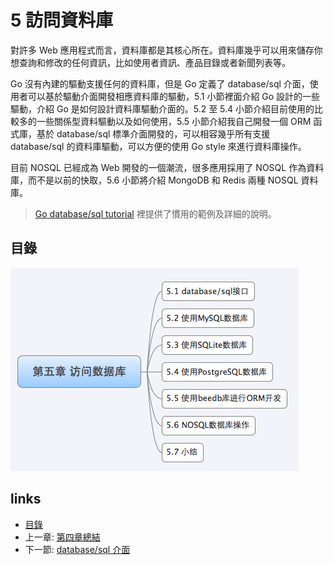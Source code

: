 # 5 訪問資料庫
對許多 Web 應用程式而言，資料庫都是其核心所在。資料庫幾乎可以用來儲存你想查詢和修改的任何資訊，比如使用者資訊、產品目錄或者新聞列表等。

Go 沒有內建的驅動支援任何的資料庫，但是 Go 定義了 database/sql 介面，使用者可以基於驅動介面開發相應資料庫的驅動，5.1 小節裡面介紹 Go 設計的一些驅動，介紹 Go 是如何設計資料庫驅動介面的。5.2 至 5.4 小節介紹目前使用的比較多的一些關係型資料驅動以及如何使用，5.5 小節介紹我自己開發一個 ORM 函式庫，基於 database/sql 標準介面開發的，可以相容幾乎所有支援 database/sql 的資料庫驅動，可以方便的使用 Go style 來進行資料庫操作。

目前 NOSQL 已經成為 Web 開發的一個潮流，很多應用採用了 NOSQL 作為資料庫，而不是以前的快取，5.6 小節將介紹 MongoDB 和 Redis 兩種 NOSQL 資料庫。

>[Go database/sql tutorial](http://go-database-sql.org/) 裡提供了慣用的範例及詳細的說明。

## 目錄
   ![](images/navi5.png?raw=true)

## links
   * [目錄](<preface.md>)
   * 上一章: [第四章總結](<04.6.md>)
   * 下一節: [database/sql 介面](<05.1.md>)
